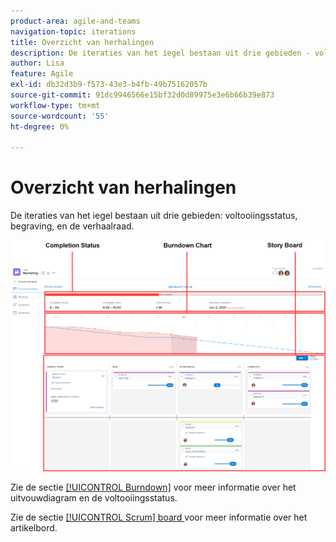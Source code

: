 ```yaml
---
product-area: agile-and-teams
navigation-topic: iterations
title: Overzicht van herhalingen
description: De iteraties van het iegel bestaan uit drie gebieden - voltooiingsstatus, insluiting, en de verhaalraad.
author: Lisa
feature: Agile
exl-id: db32d3b9-f573-43e3-b4fb-49b75162057b
source-git-commit: 91dc9946566e15bf32d0d89975e3e6b66b39e873
workflow-type: tm+mt
source-wordcount: '55'
ht-degree: 0%

---
```


# Overzicht van herhalingen

De iteraties van het iegel bestaan uit drie gebieden: voltooiingsstatus, begraving, en de verhaalraad.

![ mening van de Interlatie ](assets/agile-iteration-with-callouts.png)

Zie de sectie [[!UICONTROL Burndown]](../../../agile/use-scrum-in-an-agile-team/burndown/burndown.md) voor meer informatie over het uitvouwdiagram en de voltooiingsstatus.

Zie de sectie [[!UICONTROL Scrum] board ](../../../agile/use-scrum-in-an-agile-team/scrum-board/scrum-board.md) voor meer informatie over het artikelbord.
